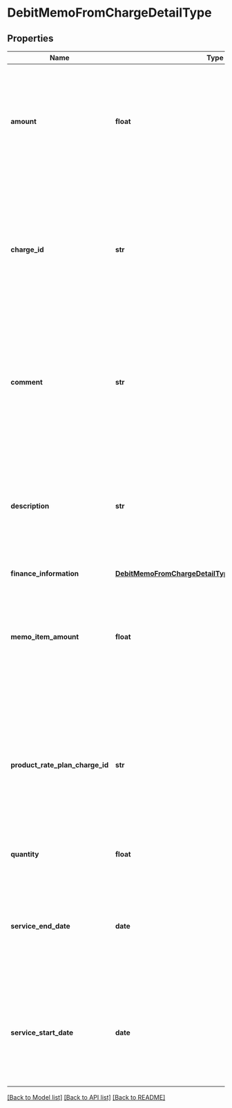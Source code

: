 # DebitMemoFromChargeDetailType

## Properties
Name | Type | Description | Notes
------------ | ------------- | ------------- | -------------
**amount** | **float** | The amount of the debit memo item.  **Note**: This field is only available if you set the &#x60;zuora-version&#x60; request header to &#x60;224.0&#x60; or later.  | [optional] 
**charge_id** | **str** | The ID of the product rate plan charge that the debit memo is created from.  **Note**: This field is not available if you set the &#x60;zuora-version&#x60; request header to &#x60;257.0&#x60; or later.  | 
**comment** | **str** | Comments about the product rate plan charge.  **Note**: This field is not available if you set the &#x60;zuora-version&#x60; request header to &#x60;257.0&#x60; or before.  | [optional] 
**description** | **str** | The description of the product rate plan charge.  **Note**: This field is only available if you set the &#x60;zuora-version&#x60; request header to &#x60;257.0&#x60; or later.  | [optional] 
**finance_information** | [**DebitMemoFromChargeDetailTypeAllOfFinanceInformation**](DebitMemoFromChargeDetailTypeAllOfFinanceInformation.md) |  | [optional] 
**memo_item_amount** | **float** | The amount of the debit memo item.  **Note**: This field is not available if you set the &#x60;zuora-version&#x60; request header to &#x60;224.0&#x60; or later.  | [optional] 
**product_rate_plan_charge_id** | **str** | The ID of the product rate plan charge that the debit memo is created from.  **Note**: This field is only available if you set the &#x60;zuora-version&#x60; request header to &#x60;257.0&#x60; or later.  | 
**quantity** | **float** | The number of units for the debit memo item.  | [optional] 
**service_end_date** | **date** | The service end date of the debit memo item. If not specified, the effective end date of the corresponding product rate plan will be used.  | [optional] 
**service_start_date** | **date** | The service start date of the debit memo item. If not specified, the effective start date of the corresponding product rate plan will be used.  | [optional] 

[[Back to Model list]](../README.md#documentation-for-models) [[Back to API list]](../README.md#documentation-for-api-endpoints) [[Back to README]](../README.md)


